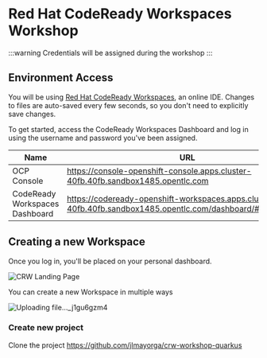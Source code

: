 # Red Hat CodeReady Workspaces Workshop

:::warning
Credentials will be assigned during the workshop
:::

## Environment Access

You will be using [Red Hat CodeReady Workspaces](https://developers.redhat.com/products/codeready-workspaces/overview),
an online IDE. Changes to files are auto-saved every few seconds,
so you don't need to explicitly save changes.

To get started, access the CodeReady Workspaces Dashboard and
log in using the username and password you've been assigned.

| Name | URL |
| -------- | -------- |
| OCP Console | <https://console-openshift-console.apps.cluster-40fb.40fb.sandbox1485.opentlc.com> |
| CodeReady Workspaces Dashboard | <https://codeready-openshift-workspaces.apps.cluster-40fb.40fb.sandbox1485.opentlc.com/dashboard/#/workspaces> |

## Creating a new Workspace

Once you log in, you'll be placed on your personal dashboard.

![CRW Landing Page](https://i.imgur.com/CUM5oV5.png)

You can create a new Workspace in multiple ways

![Uploading file..._j1gu6gzm4]()


### Create new project

Clone the project <https://github.com/jlmayorga/crw-workshop-quarkus>
